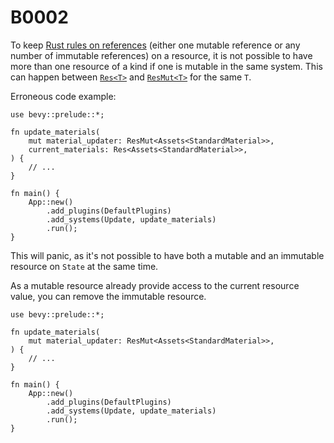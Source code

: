 # B0002

To keep [Rust rules on references](https://doc.rust-lang.org/book/ch04-02-references-and-borrowing.html#the-rules-of-references) (either one mutable reference or any number of immutable references) on a resource, it is not possible to have more than one resource of a kind if one is mutable in the same system. This can happen between [`Res<T>`](https://docs.rs/bevy/*/bevy/ecs/system/struct.Res.html) and [`ResMut<T>`](https://docs.rs/bevy/*/bevy/ecs/system/struct.ResMut.html) for the same `T`.

Erroneous code example:

```rust,should_panic
use bevy::prelude::*;

fn update_materials(
    mut material_updater: ResMut<Assets<StandardMaterial>>,
    current_materials: Res<Assets<StandardMaterial>>,
) {
    // ...
}

fn main() {
    App::new()
        .add_plugins(DefaultPlugins)
        .add_systems(Update, update_materials)
        .run();
}
```

This will panic, as it's not possible to have both a mutable and an immutable resource on `State` at the same time.

As a mutable resource already provide access to the current resource value, you can remove the immutable resource.

```rust,no_run
use bevy::prelude::*;

fn update_materials(
    mut material_updater: ResMut<Assets<StandardMaterial>>,
) {
    // ...
}

fn main() {
    App::new()
        .add_plugins(DefaultPlugins)
        .add_systems(Update, update_materials)
        .run();
}
```
